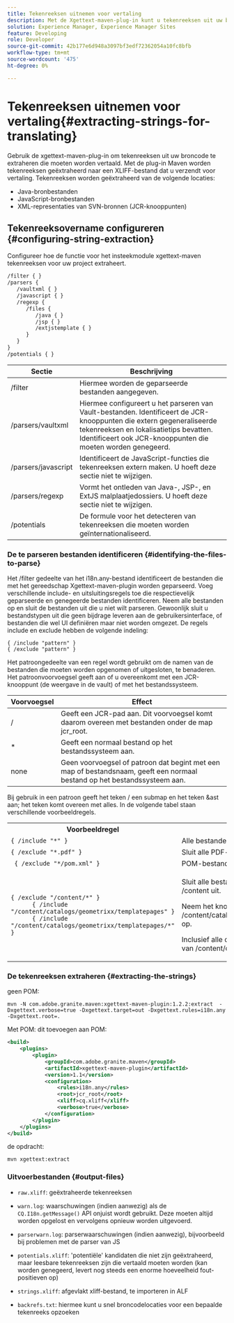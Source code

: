 ```yaml
---
title: Tekenreeksen uitnemen voor vertaling
description: Met de Xgettext-maven-plug-in kunt u tekenreeksen uit uw broncode extraheren die moeten worden vertaald
solution: Experience Manager, Experience Manager Sites
feature: Developing
role: Developer
source-git-commit: 42b177e6d948a3097bf3edf72362054a10fc8bfb
workflow-type: tm+mt
source-wordcount: '475'
ht-degree: 0%

---
```


# Tekenreeksen uitnemen voor vertaling{#extracting-strings-for-translating}

Gebruik de xgettext-maven-plug-in om tekenreeksen uit uw broncode te extraheren die moeten worden vertaald. Met de plug-in Maven worden tekenreeksen geëxtraheerd naar een XLIFF-bestand dat u verzendt voor vertaling. Tekenreeksen worden geëxtraheerd van de volgende locaties:

* Java-bronbestanden
* JavaScript-bronbestanden
* XML-representaties van SVN-bronnen (JCR-knooppunten)

## Tekenreeksovername configureren {#configuring-string-extraction}

Configureer hoe de functie voor het insteekmodule xgettext-maven tekenreeksen voor uw project extraheert.

```xml
/filter { }
/parsers {
   /vaultxml { }
   /javascript { }
   /regexp {
      /files {
         /java { }
         /jsp { }
         /extjstemplate { }
      }
   }
}
/potentials { }
```

| Sectie | Beschrijving |
|---|---|
| /filter | Hiermee worden de geparseerde bestanden aangegeven. |
| /parsers/vaultxml | Hiermee configureert u het parseren van Vault-bestanden. Identificeert de JCR-knooppunten die extern gegeneraliseerde tekenreeksen en lokalisatietips bevatten. Identificeert ook JCR-knooppunten die moeten worden genegeerd. |
| /parsers/javascript | Identificeert de JavaScript-functies die tekenreeksen extern maken. U hoeft deze sectie niet te wijzigen. |
| /parsers/regexp | Vormt het ontleden van Java-, JSP-, en ExtJS malplaatjedossiers. U hoeft deze sectie niet te wijzigen. |
| /potentials | De formule voor het detecteren van tekenreeksen die moeten worden geïnternationaliseerd. |

### De te parseren bestanden identificeren {#identifying-the-files-to-parse}

Het /filter gedeelte van het i18n.any-bestand identificeert de bestanden die met het gereedschap Xgettext-maven-plugin worden geparseerd. Voeg verschillende include- en uitsluitingsregels toe die respectievelijk geparseerde en genegeerde bestanden identificeren. Neem alle bestanden op en sluit de bestanden uit die u niet wilt parseren. Gewoonlijk sluit u bestandstypen uit die geen bijdrage leveren aan de gebruikersinterface, of bestanden die wel UI definiëren maar niet worden omgezet. De regels include en exclude hebben de volgende indeling:

```
{ /include "pattern" }
{ /exclude "pattern" }
```

Het patroongedeelte van een regel wordt gebruikt om de namen van de bestanden die moeten worden opgenomen of uitgesloten, te benaderen. Het patroonvoorvoegsel geeft aan of u overeenkomt met een JCR-knooppunt (de weergave in de vault) of met het bestandssysteem.

| Voorvoegsel | Effect |
|---|---|
| / | Geeft een JCR-pad aan. Dit voorvoegsel komt daarom overeen met bestanden onder de map jcr_root. |
| &ast; | Geeft een normaal bestand op het bestandssysteem aan. |
| none | Geen voorvoegsel of patroon dat begint met een map of bestandsnaam, geeft een normaal bestand op het bestandssysteem aan. |

Bij gebruik in een patroon geeft het teken / een submap en het teken &amp;ast aan; het teken komt overeen met alles. In de volgende tabel staan verschillende voorbeeldregels.

<table>
 <tbody>
  <tr>
   <th>Voorbeeldregel</th>
   <th>Effect</th>
  </tr>
  <tr>
   <td><code>{ /include "*" }</code></td>
   <td>Alle bestanden opnemen.</td>
  </tr>
  <tr>
   <td><code>{ /exclude "*.pdf" }</code></td>
   <td>Sluit alle PDF-bestanden uit.</td>
  </tr>
  <tr>
   <td><code> { /exclude "*/pom.xml" }</code></td>
   <td>POM-bestanden uitsluiten.</td>
  </tr>
  <tr>
   <td><code class="code">{ /exclude "/content/*" }
      { /include "/content/catalogs/geometrixx/templatepages" }
      { /include "/content/catalogs/geometrixx/templatepages/*" }</code></td>
   <td><p>Sluit alle bestanden onder het knooppunt /content uit.</p> <p>Neem het knooppunt /content/catalogs/geometrixx/templatepages op.</p> <p>Inclusief alle onderliggende knooppunten van /content/catalogs/geometrixx/sjablonen.</p> </td>
  </tr>
 </tbody>
</table>

### De tekenreeksen extraheren  {#extracting-the-strings}

geen POM:

```shell
mvn -N com.adobe.granite.maven:xgettext-maven-plugin:1.2.2:extract  -Dxgettext.verbose=true -Dxgettext.target=out -Dxgettext.rules=i18n.any -Dxgettext.root=.
```

Met POM: dit toevoegen aan POM:

```xml
<build>
    <plugins>
        <plugin>
            <groupId>com.adobe.granite.maven</groupId>
            <artifactId>xgettext-maven-plugin</artifactId>
            <version>1.1</version>
            <configuration>
                <rules>i18n.any</rules>
                <root>jcr_root</root>
                <xliff>cq.xliff</xliff>
                <verbose>true</verbose>
            </configuration>
        </plugin>
    </plugins>
</build>
```

de opdracht:

```shell
mvn xgettext:extract
```

### Uitvoerbestanden {#output-files}

* `raw.xliff`: geëxtraheerde tekenreeksen
* `warn.log`: waarschuwingen (indien aanwezig) als de `CQ.I18n.getMessage()` API onjuist wordt gebruikt. Deze moeten altijd worden opgelost en vervolgens opnieuw worden uitgevoerd.

* `parserwarn.log`: parserwaarschuwingen (indien aanwezig), bijvoorbeeld bij problemen met de parser van JS
* `potentials.xliff`: &#39;potentiële&#39; kandidaten die niet zijn geëxtraheerd, maar leesbare tekenreeksen zijn die vertaald moeten worden (kan worden genegeerd, levert nog steeds een enorme hoeveelheid fout-positieven op)
* `strings.xliff`: afgevlakt xliff-bestand, te importeren in ALF
* `backrefs.txt`: hiermee kunt u snel broncodelocaties voor een bepaalde tekenreeks opzoeken
